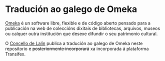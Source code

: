 # Tradución ao galego de Omeka

[Omeka](https://omeka.org/classic/) é un software libre, flexible e de código aberto pensado para a publicación na web de coleccións dixitais de bibliotecas, arquivos, museos ou calquer outra institución que desexe difundir o seu patrimonio cultural.

O [Concello de Lalín](http://lalin.gal) publica a tradución ao galego de Omeka neste repositorio e ~~posteriormente incorporará~~ xa incorporada á plataforma Transifex.

